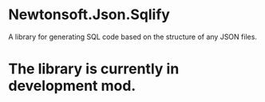 # Newtonsoft.Json.Sqlify
A library for generating SQL code based on the structure of any JSON files.

# The library is currently in development mod.
